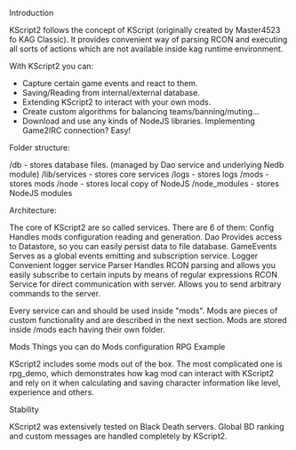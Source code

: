 Introduction

KScript2 follows the concept of KScript (originally created by Master4523 fo KAG Classic).
It provides convenient way of parsing RCON and executing all sorts of actions which are not available
inside kag runtime environment.

With KScript2 you can:
- Capture certain game events and react to them.
- Saving/Reading from internal/external database.
- Extending KScript2 to interact with your own mods.
- Create custom algorithms for balancing teams/banning/muting...
- Download and use any kinds of NodeJS libraries. Implementing Game2IRC connection? Easy!

Folder structure:

/db - stores database files. (managed by Dao service and underlying Nedb module)
/lib/services - stores core services
/logs - stores logs
/mods - stores mods
/node - stores local copy of NodeJS
/node_modules - stores NodeJS modules

Architecture:

The core of KScript2 are so called services. There are 6 of them:
Config
    Handles mods configuration reading and generation.
Dao
    Provides access to Datastore, so you can easily persist data to file database.
GameEvents
    Serves as a global events emitting and subscription service.
Logger
    Convenient logger service
Parser
    Handles RCON parsing and allows you easily subscribe to certain inputs by means of regular expressions
RCON
    Service for direct communication with server. Allows you to send arbitrary commands to the server.

Every service can and should be used inside "mods". Mods are pieces of custom functionality and are described in the next section.
Mods are stored inside /mods each having their own folder.

Mods
    Things you can do
    Mods configuration
RPG Example

KScript2 includes some mods out of the box. The most complicated one is rpg_demo, which demonstrates how
kag mod can interact with KScript2 and rely on it when calculating and saving character information like
level, experience and others.

Stability

KScript2 was extensively tested on Black Death servers.
Global BD ranking and custom messages are handled completely by KScript2.